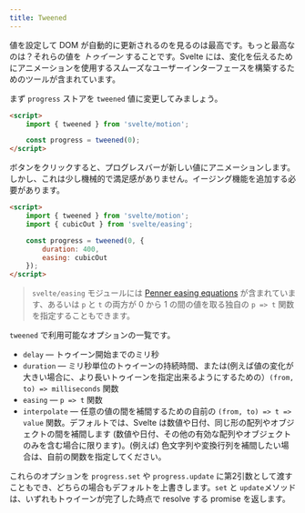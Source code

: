```yaml
---
title: Tweened
---
```


値を設定して DOM が自動的に更新されるのを見るのは最高です。もっと最高なのは？それらの値を *トゥイーン* することです。Svelte には、変化を伝えるためにアニメーションを使用するスムーズなユーザーインターフェースを構築するためのツールが含まれています。

まず `progress` ストアを `tweened` 値に変更してみましょう。

```html
<script>
	import { tweened } from 'svelte/motion';

	const progress = tweened(0);
</script>
```

ボタンをクリックすると、プログレスバーが新しい値にアニメーションします。しかし、これは少し機械的で満足感がありません。イージング機能を追加する必要があります。

```html
<script>
	import { tweened } from 'svelte/motion';
	import { cubicOut } from 'svelte/easing';

	const progress = tweened(0, {
		duration: 400,
		easing: cubicOut
	});
</script>
```

> `svelte/easing` モジュールには [Penner easing equations](https://web.archive.org/web/20190805215728/http://robertpenner.com/easing/) が含まれています、あるいは `p` と `t` の両方が 0 から 1 の間の値を取る独自の `p => t` 関数を指定することもできます。

`tweened` で利用可能なオプションの一覧です。

* `delay` — トゥイーン開始までのミリ秒
* `duration` — ミリ秒単位のトゥイーンの持続時間、または(例えば値の変化が大きい場合に、より長いトゥイーンを指定出来るようにするための）`(from, to) => milliseconds` 関数
* `easing` — `p => t` 関数
* `interpolate` — 任意の値の間を補間するための自前の `(from, to) => t => value` 関数。デフォルトでは、Svelte は数値や日付、同じ形の配列やオブジェクトの間を補間します (数値や日付、その他の有効な配列やオブジェクトのみを含む場合に限ります)。(例えば) 色文字列や変換行列を補間したい場合は、自前の関数を指定してください。

これらのオプションを `progress.set` や `progress.update` に第2引数として渡すこともでき、どちらの場合もデフォルトを上書きします。`set` と `update`メソッドは、いずれもトゥイーンが完了した時点で resolve する promise を返します。
